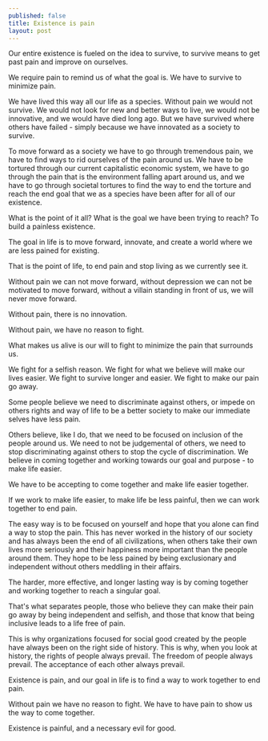 ```yaml
---
published: false
title: Existence is pain
layout: post
---
```

Our entire existence is fueled on the idea to survive, to survive means to get past pain and improve on ourselves.

We require pain to remind us of what the goal is. We have to survive to minimize pain.

We have lived this way all our life as a species. Without pain we would not survive. We would not look for new and better ways to live, we would not be innovative, and we would have died long ago. But we have survived where others have failed - simply because we have innovated as a society to survive.

To move forward as a society we have to go through tremendous pain, we have to find ways to rid ourselves of the pain around us. We have to be tortured through our current capitalistic economic system, we have to go through the pain that is the environment falling apart around us, and we have to go through societal tortures to find the way to end the torture and reach the end goal that we as a species have been after for all of our existence.

What is the point of it all? What is the goal we have been trying to reach? To build a painless existence.

The goal in life is to move forward, innovate, and create a world where we are less pained for existing.

That is the point of life, to end pain and stop living as we currently see it.

Without pain we can not move forward, without depression we can not be motivated to move forward, without a villain standing in front of us, we will never move forward.

Without pain, there is no innovation.

Without pain, we have no reason to fight.

What makes us alive is our will to fight to minimize the pain that surrounds us.

We fight for a selfish reason. We fight for what we believe will make our lives easier.  We fight to survive longer and easier. We fight to make our pain go away.

Some people believe we need to discriminate against others, or impede on others rights and way of life to be a better society to make our immediate selves have less pain.

Others believe, like I do, that we need to be focused on inclusion of the people around us. We need to not be judgemental of others, we need to stop discriminating against others to stop the cycle of discrimination. We believe in coming together and working towards our goal and purpose - to make life easier.

We have to be accepting to come together and make life easier together.

If we work to make life easier, to make life be less painful, then we can work together to end pain.

The easy way is to be focused on yourself and hope that you alone can find a way to stop the pain. This has never worked in the history of our society and has always been the end of all civilizations, when others take their own lives more seriously and their happiness more important than the people around them. They hope to be less pained by being exclusionary and independent without others meddling in their affairs.

The harder, more effective, and longer lasting way is by coming together and working together to reach a singular goal.

That's what separates people, those who believe they can make their pain go away by being independent and selfish, and those that know that being inclusive leads to a life free of pain.

This is why organizations focused for social good created by the people have always been on the right side of history. This is why, when you look at history, the rights of people always prevail. The freedom of people always prevail. The acceptance of each other always prevail.

Existence is pain, and our goal in life is to find a way to work together to end pain.

Without pain we have no reason to fight. We have to have pain to show us the way to come together.

Existence is painful, and a necessary evil for good.
